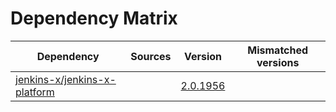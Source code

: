 # Dependency Matrix

Dependency | Sources | Version | Mismatched versions
---------- | ------- | ------- | -------------------
[jenkins-x/jenkins-x-platform](https://github.com/jenkins-x/jenkins-x-platform) |  | [2.0.1956](https://github.com/jenkins-x/jenkins-x-platform/releases/tag/v2.0.1956) | 
